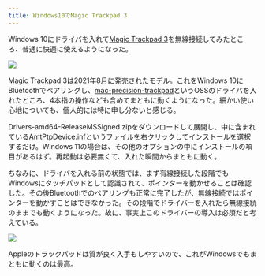 ```yaml
---
title: Windows10でMagic Trackpad 3
---
```

Windows 10にドライバを入れて[Magic Trackpad 3](https://www.amazon.co.jp/dp/B09BTT6FJ9)を無線接続してみたところ、普通に快適に使えるようになった。

![](https://lh4.googleusercontent.com/S2kbF6EhfkAR9987whW2h2cZL_WimUeX9PBM0-Vv7fTC9LI0vS07NqFdEolPsJSv0dTdHyT4BUBMbteZ-jCrNA2BqhXCShR5ibs-n_UT8gadKfc2tPQJNBR0A4OrDMhGJpnOVEM7Dgr1AJ-yMC7m9Tjf9ZRcLV2ZMFOJjWfa3V10T3a-ylL0QTz9ejW7vg)

Magic Trackpad 3は2021年8月に発売されたモデル。これをWindows 10にBluetoothでペアリングし、[mac-precision-trackpad](https://github.com/imbushuo/mac-precision-touchpad)というOSSのドライバを入れたところ、4本指の操作なども含めてまともに動くようになった。細かい使い心地についても、個人的には特に申し分ないと感じる。

Drivers-amd64-ReleaseMSSigned.zipをダウンロードして展開し、中に含まれているAmtPtpDevice.infというファイルを右クリックしてインストールを選択するだけ。Windows 11の場合は、その他のオプションの中にインストールの項目があるはず。再起動は必要無くて、入れた瞬間からまともに動く。

ちなみに、ドライバを入れる前の状態では、まず有線接続した段階でもWindowsにタッチパッドとして認識されて、ポインターを動かせることは確認した。その後Bluetoothでのペアリングも正常に完了したが、無線接続ではポインターを動かすことはできなかった。その段階でドライバーを入れたら無線接続のままでも動くようになった。故に、事実上このドライバーの導入は必須だと考えている。

![](https://lh6.googleusercontent.com/ggYXS2LyYZm19VTtOnWSLsWhr3s31VmFDjhbVSjR_nLoH7J7gIwg2P3TTvKrz2P0682pzMmtWdUaflhzQ6M5yZnY5BYpJ1D0NMB27AeLShVk-fwQSFZb6MpQ0rJD1rILdTTFPyoxJ_mZuK9KGlWhcBN1Y7MSWjDxDNiSO_0hgfIj4Z_wYTrrxKgNU-SjBg)

Appleのトラックパッドは質が良く入手もしやすいので、これがWindowsでもまともに動くのは最高。
